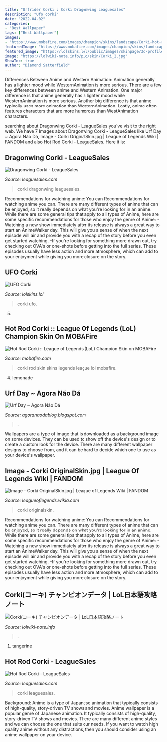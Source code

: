 ```yaml
---
title: "Urfrider Corki : Corki Dragonwing Leaguesales"
description: "Ufo corki"
date: "2022-04-02"
categories:
- "Best Wallpaper"
tags: ["Best Wallpaper"]
images:
- "https://www.mobafire.com/images/champion/skins/landscape/Corki-hot-rod.jpg"
featuredImage: "https://www.mobafire.com/images/champion/skins/landscape/Corki-hot-rod.jpg"
featured_image: "https://lolskins.lol/public/images/skinpage/3d-profile-images/Corki_1.png"
image: "https://lolwiki-note.info/pic/skin/Corki_2.jpg"
ShowToc: true
author: "Diamond Satterfield"
---
```



Differences Between Anime and Western Animation: Animation generally has a lighter mood while WesternAnimation is more serious.
There are a few key differences between anime and Western Animation. One major difference is that anime generally has a lighter mood while WesternAnimation is more serious. Another big difference is that anime typically uses more animation than WesternAnimation. Lastly, anime often features characters that are more humorous than WestAnimation characters.

	

		
searching about Dragonwing Corki - LeagueSales you've visit to the right web. We have 7 Images about Dragonwing Corki - LeagueSales like Urf Day ~ Agora Não Dá, Image - Corki OriginalSkin.jpg | League of Legends Wiki | FANDOM and also Hot Rod Corki - LeagueSales. Here it is:
		
    
## Dragonwing Corki - LeagueSales

<img loading=lazy src="https://s3.amazonaws.com/leaguesales/images/imgs/000/001/102/original/dragonwing-corki-02.jpg?1467054978" onerror="this.onerror=null;this.src='https://tse1.mm.bing.net/th?id=OIP.L53L0kUZ9RezbPYvJmj-0gHaCM&amp;pid=15.1';" alt="Dragonwing Corki - LeagueSales">

_Source: leaguesales.com_

>corki dragonwing leaguesales. 

	

Recommendations for watching anime: You can
Recommendations for watching anime you can. There are many different types of anime that can be enjoyed, so it really depends on what you're looking for in an anime. While there are some general tips that apply to all types of Anime, here are some specific recommendations for those who enjoy the genre of Anime: 
-Watching a new show immediately after its release is always a great way to start an AnimeWalker day. This will give you a sense of when the next episode will air and provide you with a recap of the story before you even get started watching. 
-If you're looking for something more drawn out, try checking out OVA's or one-shots before getting into the full series. These episodes usually have less action and more atmosphere, which can add to your enjoyment while giving you more closure on the story.

    
## UFO Corki

<img loading=lazy src="https://lolskins.lol/public/images/skinpage/3d-profile-images/Corki_1.png" onerror="this.onerror=null;this.src='https://tse3.mm.bing.net/th?id=OIP.2Tvp0syLxGbId_-MBSNNMwHaJ4&amp;pid=15.1';" alt="UFO Corki">

_Source: lolskins.lol_

>corki ufo. 

	

5.

    
## Hot Rod Corki :: League Of Legends (LoL) Champion Skin On MOBAFire

<img loading=lazy src="https://www.mobafire.com/images/champion/skins/landscape/Corki-hot-rod.jpg" onerror="this.onerror=null;this.src='https://tse3.mm.bing.net/th?id=OIP.7K1UUwVXDVBA9NN9DlngsQHaEX&amp;pid=15.1';" alt="Hot Rod Corki :: League of Legends (LoL) Champion Skin on MOBAFire">

_Source: mobafire.com_

>corki rod skin skins legends league lol mobafire. 

	

4. lemonade 

    
## Urf Day ~ Agora Não Dá

<img loading=lazy src="http://img1.wikia.nocookie.net/__cb20110401110732/leagueoflegends/images/e/e5/Corki_UrfriderSkin.jpg" onerror="this.onerror=null;this.src='https://tse3.mm.bing.net/th?id=OIP.5Glf8g3RJmUX37jPxUYOzgHaEX&amp;pid=15.1';" alt="Urf Day ~ Agora Não Dá">

_Source: agoranaodablog.blogspot.com_

>. 

	

Wallpapers are a type of image that is downloaded as a background image on some devices. They can be used to show off the device's design or to create a custom look for the device. There are many different wallpaper designs to choose from, and it can be hard to decide which one to use as your device's wallpaper.

    
## Image - Corki OriginalSkin.jpg | League Of Legends Wiki | FANDOM

<img loading=lazy src="https://vignette.wikia.nocookie.net/leagueoflegends/images/c/c3/Corki_OriginalSkin.jpg/revision/latest?cb=20181021103609" onerror="this.onerror=null;this.src='https://tse4.mm.bing.net/th?id=OIP.h53HFp6QoJlRvJ5Dfcb9_QHaEX&amp;pid=15.1';" alt="Image - Corki OriginalSkin.jpg | League of Legends Wiki | FANDOM">

_Source: leagueoflegends.wikia.com_

>corki originalskin. 

	

Recommendations for watching anime: You can
Recommendations for watching anime you can. There are many different types of anime that can be enjoyed, so it really depends on what you're looking for in an anime. While there are some general tips that apply to all types of Anime, here are some specific recommendations for those who enjoy the genre of Anime: 
-Watching a new show immediately after its release is always a great way to start an AnimeWalker day. This will give you a sense of when the next episode will air and provide you with a recap of the story before you even get started watching. 
-If you're looking for something more drawn out, try checking out OVA's or one-shots before getting into the full series. These episodes usually have less action and more atmosphere, which can add to your enjoyment while giving you more closure on the story.

    
## Corki(コーキ) チャンピオンデータ | LoL日本語攻略ノート

<img loading=lazy src="https://lolwiki-note.info/pic/skin/Corki_2.jpg" onerror="this.onerror=null;this.src='https://tse3.mm.bing.net/th?id=OIP.SoJZW87asvOE3zia6RvPPwHaEX&amp;pid=15.1';" alt="Corki(コーキ) チャンピオンデータ | LoL日本語攻略ノート">

_Source: lolwiki-note.info_

>. 

	

1. tangerine 

    
## Hot Rod Corki - LeagueSales

<img loading=lazy src="https://s3.amazonaws.com/leaguesales/images/imgs/000/001/543/original/hot-rod-corki-01.png?1467155036" onerror="this.onerror=null;this.src='https://tse1.mm.bing.net/th?id=OIP.U8UQERkWVFsmK9u69aXLPAHaCp&amp;pid=15.1';" alt="Hot Rod Corki - LeagueSales">

_Source: leaguesales.com_

>corki leaguesales. 

	

Background: Anime is a type of Japanese animation that typically consists of high-quality, story-driven TV shows and movies.
Anime wallpaper is a popular genre of Japanese animation. It typically consists of high-quality, story-driven TV shows and movies. There are many different anime styles and we can choose the one that suits our needs. If you want to watch high quality anime without any distractions, then you should consider using an anime wallpaper on your device.

